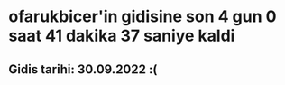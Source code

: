 # ofarukbicer'in gidisine son 4 gun 0 saat 41 dakika 37 saniye kaldi

## Gidis tarihi: 30.09.2022 :(